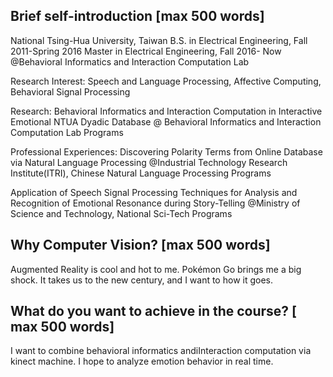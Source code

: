 ## Brief self-introduction [max 500 words]
National Tsing-Hua University, Taiwan
B.S. in Electrical Engineering, Fall 2011-Spring 2016
Master in Electrical Engineering, Fall 2016- Now 
@Behavioral Informatics and Interaction Computation Lab

Research Interest:
Speech and Language Processing, Affective Computing, Behavioral Signal Processing

Research:
Behavioral Informatics and Interaction Computation in Interactive Emotional NTUA Dyadic Database 
@ Behavioral Informatics and Interaction Computation Lab Programs

Professional Experiences:
Discovering Polarity Terms from Online Database via Natural Language Processing
@Industrial Technology Research Institute(ITRI), Chinese Natural Language Processing Programs

Application of Speech Signal Processing Techniques for Analysis and Recognition of Emotional Resonance during Story-Telling
@Ministry of Science and Technology, National Sci-Tech Programs

## Why Computer Vision? [max 500 words]
Augmented Reality is cool and hot to me. Pokémon Go brings me a big shock. It takes us to the new century, and I want to how it goes.

## What do you want to achieve in the course? [ max 500 words]
I want to combine behavioral informatics andiInteraction computation via kinect machine. I hope to analyze emotion behavior in real time.

